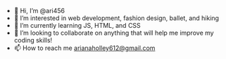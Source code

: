 - 👋 Hi, I’m @ari456
- 👀 I’m interested in web development, fashion design, ballet, and hiking
- 🌱 I’m currently learning JS, HTML, and CSS
- 💞️ I’m looking to collaborate on anything that will help me improve my coding skills!
- 📫 How to reach me arianaholley612@gmail.com

<!---
ari456/ari456 is a ✨ special ✨ repository because its `README.md` (this file) appears on your GitHub profile.
You can click the Preview link to take a look at your changes.
--->

